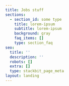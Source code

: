 ```yaml
---
title: Jobs stuff
sections:
  - section_id: some type
    title: lorem-ipsum
    subtitle: lorem-ipsum
    background: gray
    faq_items: []
    type: section_faq
seo:
  title: ''
  description: ''
  robots: []
  extra: []
  type: stackbit_page_meta
layout: landing
---
```

